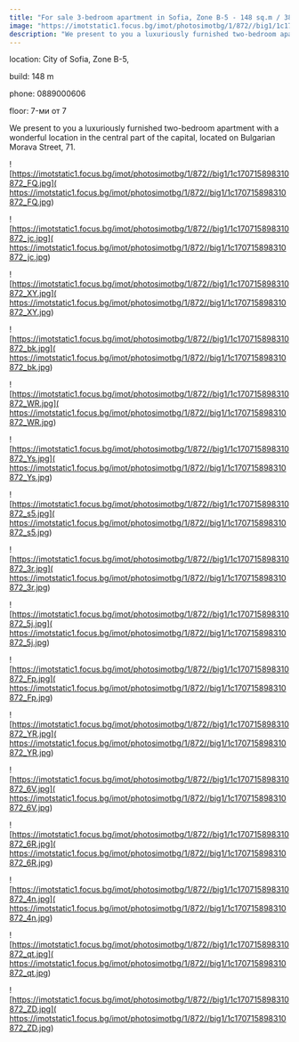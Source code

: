 ```yaml
---
title: "For sale 3-bedroom apartment in Sofia, Zone B-5 - 148 sq.m / 380000 EUR :: imot.bg Ad."
image: "https://imotstatic1.focus.bg/imot/photosimotbg/1/872//big1/1c170715898310872_Oi.jpg"
description: "We present to you a luxuriously furnished two-bedroom apartment with a wonderful location in the central part of the capital, located on Bulgarian Morava Street, 71."
---
```


location: City of Sofia, Zone B-5,

build: 148 m

phone: 0889000606

floor: 7-ми от 7

We present to you a luxuriously furnished two-bedroom apartment with a wonderful location in the central part of the capital, located on Bulgarian Morava Street, 71.


![https://imotstatic1.focus.bg/imot/photosimotbg/1/872//big1/1c170715898310872_FQ.jpg]( https://imotstatic1.focus.bg/imot/photosimotbg/1/872//big1/1c170715898310872_FQ.jpg)


![https://imotstatic1.focus.bg/imot/photosimotbg/1/872//big1/1c170715898310872_jc.jpg]( https://imotstatic1.focus.bg/imot/photosimotbg/1/872//big1/1c170715898310872_jc.jpg)


![https://imotstatic1.focus.bg/imot/photosimotbg/1/872//big1/1c170715898310872_XY.jpg]( https://imotstatic1.focus.bg/imot/photosimotbg/1/872//big1/1c170715898310872_XY.jpg)


![https://imotstatic1.focus.bg/imot/photosimotbg/1/872//big1/1c170715898310872_bk.jpg]( https://imotstatic1.focus.bg/imot/photosimotbg/1/872//big1/1c170715898310872_bk.jpg)


![https://imotstatic1.focus.bg/imot/photosimotbg/1/872//big1/1c170715898310872_WR.jpg]( https://imotstatic1.focus.bg/imot/photosimotbg/1/872//big1/1c170715898310872_WR.jpg)


![https://imotstatic1.focus.bg/imot/photosimotbg/1/872//big1/1c170715898310872_Ys.jpg]( https://imotstatic1.focus.bg/imot/photosimotbg/1/872//big1/1c170715898310872_Ys.jpg)


![https://imotstatic1.focus.bg/imot/photosimotbg/1/872//big1/1c170715898310872_s5.jpg]( https://imotstatic1.focus.bg/imot/photosimotbg/1/872//big1/1c170715898310872_s5.jpg)


![https://imotstatic1.focus.bg/imot/photosimotbg/1/872//big1/1c170715898310872_3r.jpg]( https://imotstatic1.focus.bg/imot/photosimotbg/1/872//big1/1c170715898310872_3r.jpg)


![https://imotstatic1.focus.bg/imot/photosimotbg/1/872//big1/1c170715898310872_5j.jpg]( https://imotstatic1.focus.bg/imot/photosimotbg/1/872//big1/1c170715898310872_5j.jpg)


![https://imotstatic1.focus.bg/imot/photosimotbg/1/872//big1/1c170715898310872_Fp.jpg]( https://imotstatic1.focus.bg/imot/photosimotbg/1/872//big1/1c170715898310872_Fp.jpg)


![https://imotstatic1.focus.bg/imot/photosimotbg/1/872//big1/1c170715898310872_YR.jpg]( https://imotstatic1.focus.bg/imot/photosimotbg/1/872//big1/1c170715898310872_YR.jpg)


![https://imotstatic1.focus.bg/imot/photosimotbg/1/872//big1/1c170715898310872_6V.jpg]( https://imotstatic1.focus.bg/imot/photosimotbg/1/872//big1/1c170715898310872_6V.jpg)


![https://imotstatic1.focus.bg/imot/photosimotbg/1/872//big1/1c170715898310872_6R.jpg]( https://imotstatic1.focus.bg/imot/photosimotbg/1/872//big1/1c170715898310872_6R.jpg)


![https://imotstatic1.focus.bg/imot/photosimotbg/1/872//big1/1c170715898310872_4n.jpg]( https://imotstatic1.focus.bg/imot/photosimotbg/1/872//big1/1c170715898310872_4n.jpg)


![https://imotstatic1.focus.bg/imot/photosimotbg/1/872//big1/1c170715898310872_qt.jpg]( https://imotstatic1.focus.bg/imot/photosimotbg/1/872//big1/1c170715898310872_qt.jpg)


![https://imotstatic1.focus.bg/imot/photosimotbg/1/872//big1/1c170715898310872_ZD.jpg]( https://imotstatic1.focus.bg/imot/photosimotbg/1/872//big1/1c170715898310872_ZD.jpg)



